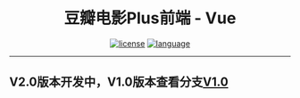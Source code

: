 <div align="center">
<h1>
 豆瓣电影Plus前端 - Vue
</h1>
<a href=""><img src="https://img.shields.io/badge/license-GPL%20(%3E%3D%202)-blue" alt="license"></a>
<a href=""><img src="https://img.shields.io/badge/language-JavaScript-green.svg" alt="language"></a>
</div>

---

## V2.0版本开发中，V1.0版本查看分支[V1.0](https://github.com/humingk/douban_movie_vue/tree/v1.0)


